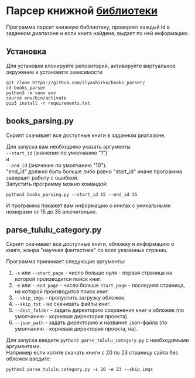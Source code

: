 # Парсер книжной [библиотеки](https://tululu.org/)
Программа парсит книжную библиотеку, проверяет каждый id в заданном диапазоне и если книга найдена, выдает по ней информацию.
## Установка
Для установки клонируйте репозиторий, активируйте виртуальное окружение и установите зависимости
```
git clone https://github.com/ilyashirko/books_parser/
cd books_parser
python3 -m venv env
source env/bin/activate
pip3 install -r requirements.txt
```
## books_parsing.py
Скрипт скачивает все доступные книги в заданном диапазоне.  

Для запуска вам необходимо указать аргументы  
`--start_id` (значение по умолчанию "1")  
и  
`--end_id` (значение по умолчанию "10").  
"end_id" должно быть больше либо равно "start_id" иначе программа завершит работу с ошибкой.  
Запустить программу можно командой:
```
python3 books_parsing.py --start_id 15 --end_id 35
```
И программа покажет вам информацию о книгах с уникальными номерами от 15 до 35 влючительно.

## parse_tululu_category.py
Скрипт скачивает все доступные книги, обложку и информацию о книге, жанра "научная фантастика" со всех указанных страниц.  

Программа принимает следующие аргументы:  
1. `-s` или `--start_page` - число больше нуля - первая страница на которой производится поиск книг.
2. `-e` или `--end_page` - число больше `start_page` - последняя страница, на которой производится поиск книг.
3. `--skip_imgs` - пропустить загрузку обложек.
4. `--skip_txt` - не скачивать файлы книг.
5. `--dest_folder` - задать директорию сохранения книг и обложек (по умолчанию - корневая директория проекта).
6. `--json_path` - задать директорию и название .json-файла (по умолчанию - корневая директория проекта, на).

Для запуска введите `python3 parse_tululu_category.py` с необходимыми аргументами.  
Например если хотите скачать книги с 20 по 23 страницу сайта без обложек введите:
```
python3 parse_tululu_category.py -s 20 -e 23 --skip_imgs
```